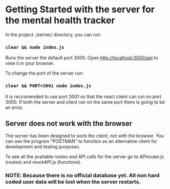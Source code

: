 # Getting Started with the server for the mental health tracker

In the project ./server/ directory, you can run:

### `clear && node index.js`

Runs the server the default port 3000.
Open [http://localhost:3000/api](http://localhost:3000/api) to view it in your browser.

To change the port of the server run:

### `clear && PORT=3001 node index.js`

It is reccomended to use port 3001 so that the react client can run on port 3000. 
If both the server and client run on the same port there is going to be an error.

## Server does not work with the browser

The server has been designed to work the client, not with the browser.
You can use the program "POSTMAN" to function as an alternative client for development and testing purposes.

To see all the available routes and API calls for the server go to APIrouter.js (routes) and mockAPI.js (functions).

### NOTE: Because there is no official database yet. All non hard coded user data will be lost when the server restarts.

